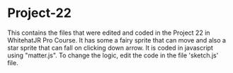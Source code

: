 # Project-22
This contains the files that were edited and coded in the Project 22 in WhitehatJR Pro Course. It has some a fairy sprite that can move and also a star sprite that can fall on clicking down arrow. It is coded in javascript using "matter.js". To change the logic, edit the code in the file 'sketch.js' file.
